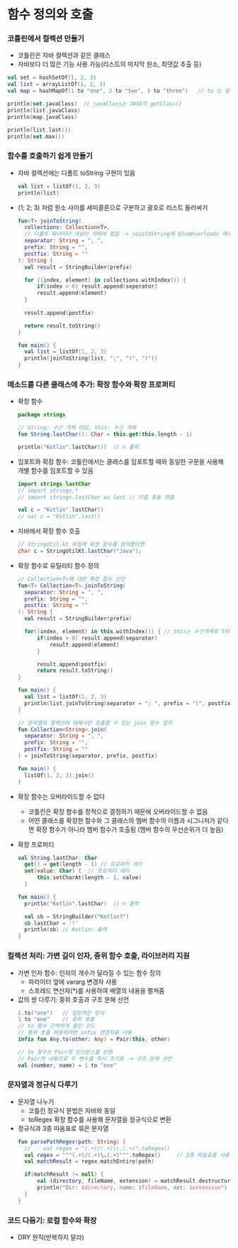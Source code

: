 # 함수 정의와 호출

### 코틀린에서 컬렉션 만들기
* 코틀린은 자바 컬렉션과 같은 클래스
* 자바보다 더 많은 기능 사용 가능(리스트의 마지막 원소, 최댓값 추출 등)
```kotlin
val set = hashSetOf(1, 2, 3)
val list = arrayListOf(1, 2, 3)
val map = hashMapOf(1 to "one", 2 to "two", 3 to "three")   // to 는 일반 함수

println(set.javaClass)  // javaClass는 JAVA의 getClass()
println(list.javaClass)
println(map.javaClass)

println(list.last())
println(set.max())
```

### 함수를 호출하기 쉽게 만들기
* 자바 컬렉션에는 디폴트 toString 구현이 있음
  ```kotlin
  val list = listOf(1, 2, 3)
  println(list)
  ```

* (1; 2; 3) 처럼 원소 사이를 세미콜론으로 구분하고 괄호로 리스트 둘러싸기
  ```kotlin
  fun<T> joinToString(
    collections: Collection<T>,
    // 디폴트 파라미터 개념이 자바에 없음 -> joinToString에 @JvmOverloads 애노테이션 사용하면 오버로딩 함수가 만들어 짐
    separator: String = ", ",
    prefix: String = "",
    postfix: String = ""
  ): String {
    val result = StringBuilder(prefix)

    for ((index, element) in collections.withIndex()) {
        if(index > 0) result.append(seperator)
        result.append(element)
    }
    
    result.append(postfix)

    return result.toString()
  }
  
  fun main() {
    val list = listOf(1, 2, 3)
    println(joinToString(list, ";", "(", ")"))
  }
  ```

### 메소드를 다른 클래스에 추가: 확장 함수와 확장 프로퍼티
* 확장 함수
  ```kotlin
  package strings
  
  // String: 수신 객체 타입, this: 수신 객체
  fun String.lastChar(): Char = this.get(this.length - 1)
  
  println("Kotlin".lastChar())  // n 출력
  ```
  
* 임포트와 확장 함수: 코틀린에서는 클래스를 임포트할 때와 동일한 구문을 사용해 개별 함수를 임포트할 수 있음
  ```kotlin
  import strings.lastChar
  // import strings.*
  // import strings.lastChar as last // 이름 충돌 해결
  
  val c = "Kotlin".lastChar()
  // val c = "Kotlin".last()
  ```

* 자바에서 확장 함수 호출
  ```java
  // StringUtil.kt 파일에 확장 함수를 정의했다면
  char c = StringUtilKt.lastChar("Java");
  ```

* 확장 함수로 유틸리티 함수 정의
  ```kotlin
  // Collection<T>에 대한 확장 함수 선언
  fun<T> Collection<T>.joinToString(
    separator: String = ", ",
    prefix: String = "",
    postfix: String = ""
  ): String {
    val result = StringBuilder(prefix)
  
    for((index, element) in this.withIndex()) { // this는 수신객체로 T타입의 원소로 이뤄진 컬렉화
        if(index > 0) result.append(separator)
            result.append(element)
        }

        result.append(postfix)
        return result.toString()
  }
  
  fun main() {
    val list = listOf(1, 2, 3)
    println(list.joinToString(separator = "; ", prefix = "(", postfix = ")"))
  }
  ```
  ```kotlin
  // 문자열의 컬렉션에 대해서만 호출할 수 있는 join 함수 정의
  fun Collection<String>.join(
    separator: String = ", ",
    prefix: String = "",
    postfix: String = ""
  ) = joinToString(separator, prefix, postfix)
  
  fun main() {
    listOf(1, 2, 3).join()
  }
  ```

* 확장 함수는 오버라이드할 수 없다
  * 코틀린은 확장 함수를 정적으로 결정하기 때문에 오버라이드할 수 없음
  * 어떤 클래스를 확장한 함수와 그 클래스의 멤버 함수의 이름과 시그니처가 같다면 확장 함수가 아니라 멤버 함수가 호출됨
    (멤버 함수의 우선순위가 더 높음)
* 확장 프로퍼티
  ```kotlin
  val String.lastChar: Char
    get() = get(length - 1) // 프로퍼티 게터
    set(value: Char) {  // 프로퍼티 세터
        this.setCharAt(length - 1, value)
    }
  
  fun main() {
    println("Kotlin".lastChar)  // n 출력
  
    val sb = StringBuilder("Kotlin?")
    sb.lastChar = '!'
    println(sb) // Kotlin! 출력
  }
  ```

### 컬렉션 처리: 가변 길이 인자, 중위 함수 호출, 라이브러리 지원
* 가변 인자 함수: 인자의 개수가 달라질 수 있는 함수 정의
  * 파라미터 앞에 vararg 변경자 사용
  * 스프레드 연산자(*)를 사용하여 배열의 내용을 펼쳐줌
* 값의 쌍 다루기: 중위 호출과 구조 분해 선언
  ```kotlin
  1.to("one")   // 일반적인 방식
  1 to "one"    // 중위 호출
  // to 함수 간략하게 줄인 코드
  // 중위 호출 허용하려면 infix 변경자를 사용
  infix fun Any.to(other: Any) = Pair(this, other)
  
  // to 함수는 Pair의 인스턴스를 반환
  // Pair의 내용으로 두 변수를 즉시 초기화 -> 구조 분해 선언
  val (number, name) = 1 to "one"
  ```

### 문자열과 정규식 다루기
* 문자열 나누기
  * 코틀린 정규식 문법은 자바와 동일
  * toRegex 확장 함수를 사용해 문자열을 정규식으로 변환
* 정규식과 3중 따옴표로 묶은 문자열
  ```kotlin
  fun parsePathRegex(path: String) {
    //    val regex = "(.+)/(.+)\\.(.+)".toRegex()
    val regex = """(.+)/(.+)\.(.+)""".toRegex()     // 3중 따옴표를 사용하면 이스케이프할 필요 없음
    val matchResult = regex.matchEntire(path)

    if(matchResult != null) {
        val (directory, fileName, extension) = matchResult.destructured
        println("Dir: $directory, name: $fileName, ext: $extension")
    }
  }
  ```

### 코드 다듬기: 로컬 함수와 확장
* DRY 원칙(반복하지 말라)

